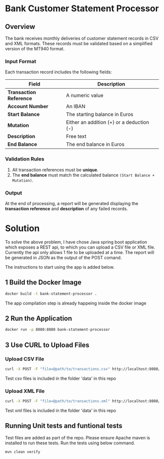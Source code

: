 # Bank Customer Statement Processor

## Overview
The bank receives monthly deliveries of customer statement records in CSV and XML formats. These records must be validated based on a simplified version of the MT940 format.

### **Input Format**
Each transaction record includes the following fields:

| Field | Description |
|--------|-------------|
| **Transaction Reference** | A numeric value |
| **Account Number** | An IBAN |
| **Start Balance** | The starting balance in Euros |
| **Mutation** | Either an addition (+) or a deduction (-) |
| **Description** | Free text |
| **End Balance** | The end balance in Euros |

### **Validation Rules**
1. All transaction references must be **unique**.
2. The **end balance** must match the calculated balance `(Start Balance + Mutation)`.

### **Output**
At the end of processing, a report will be generated displaying the **transaction reference** and **description** of any failed records.


# Solution
To solve the above problem, I have chose Java spring boot application which exposes a REST api, to which you can upload a CSV file or XML file. Currently the api only allows 1 file to be uploaded at a time. The report will be generated in JSON as the output of the POST comand. 

The instructions to start using the app is added below. 




## 1 Build the Docker Image 

```sh
docker build -t bank-statement-processor .
```
The app compilation step is already happeing inside the docker image


## 2 Run the Application
```sh
docker run -p 8080:8080 bank-statement-processor
```

## 3 Use CURL to Upload Files
### Upload CSV File
```sh
curl -X POST -F "file=@path/to/transactions.csv" http://localhost:8080/api/v1/upload
```
Test csv files is included in the folder 'data' in this repo

### Upload XML File
```sh
curl -X POST -F "file=@path/to/transactions.xml" http://localhost:8080/api/v1/upload
```
Test xml files is included in the folder 'data' in this repo

## Running Unit tests and funtional tests
Test files are added as part of the repo. Please ensure Apache maven is installed to run these tests. 
Run the tests using below command. 

```sh
mvn clean verify
```

